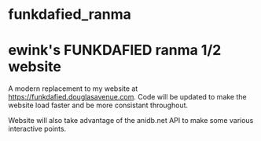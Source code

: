 # funkdafied_ranma
# ewink's FUNKDAFIED ranma 1/2 website

A modern replacement to my website at https://funkdafied.douglasavenue.com. Code will be updated to make the website load faster and be more consistant throughout. 

Website will also take advantage of the anidb.net API to make some various interactive points.